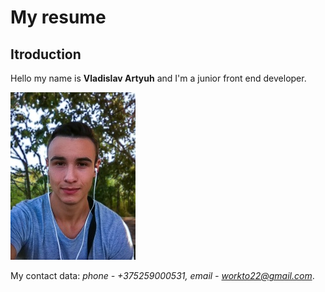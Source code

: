 # My resume




## Itroduction

Hello my name is **Vladislav Artyuh** and I'm a junior front end developer.



![Image of Me](https://github.com/artyuhvladislav/artyuhvladislav.github.io/blob/master/_portfolio.jpg)



My contact data: 
*phone - +375259000531, email - workto22@gmail.com*.